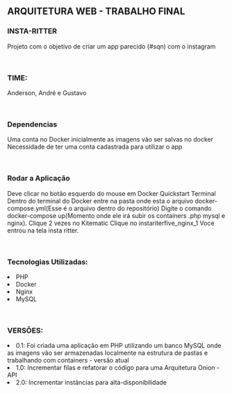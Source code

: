 <H2>ARQUITETURA WEB - TRABALHO FINAL</H2>

<H3>INSTA-RITTER</H3>
Projeto com o objetivo de criar um app parecido (#sqn) com o instagram

<br><H3>TIME:</br></H3>
Anderson, André e Gustavo

<br><H3>Dependencias</br></H3>
Uma conta no Docker inicialmente as imagens vão ser salvas no docker
Necessidade de ter uma conta cadastrada para utilizar o app

<br><H3>Rodar a Aplicação</br></H3>
Deve clicar no botão esquerdo do mouse em Docker Quickstart Terminal
Dentro do terminal do Docker entre na pasta onde esta o arquivo docker-compose.yml(Esse é o arquivo dentro do repositório)
Digite o comando docker-compose up(Momento onde ele irá subir os containers .php mysql e nginx).
Clique 2 vezes no Kitematic
Clique no instariterfive_nginx_1
Voce entrou na tela insta ritter.


<br><H3>Tecnologias Utilizadas:</br></H3>
<li>PHP</li>
<li>Docker</li>
<li>Nginx</li>
<li>MySQL</li>

<br><H3>VERSÕES:<br></H3>
<li>0.1: Foi criada uma aplicação em PHP utilizando um banco MySQL onde as imagens vão ser armazenadas localmente na estrutura de pastas e trabalhando com containers - versão atual</li>
<li>1.0: Incrementar filas e refatorar o código para uma Arquitetura Onion - API</li>
<li>2.0: Incrementar instâncias para alta-disponibilidade</li>

